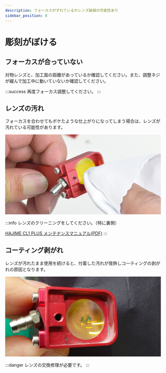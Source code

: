 ```yaml
---
description: フォーカスがずれているかレンズ破損の可能性あり
sidebar_position: 8
---
```


# 彫刻がぼける

## フォーカスが合っていない

対物レンズと、加工面の距離があっているか確認してください。また、調整ネジが緩んで加工中に動いていないか確認してください。

:::success
再度フォーカス調整してください。
:::

## レンズの汚れ

フォーカスを合わせてもボケたような仕上がりになってしまう場合は、レンズが汚れている可能性があります。

![](/assets/20191112_03.jpg)

:::info
レンズのクリーニングをしてください。（特に裏側）

[HAJIME CL1 PLUS メンテナンスマニュアル(PDF)](https://www.oh-laser.com/files/plus_maintenance.pdf) 
:::



## コーティング剥がれ

レンズが汚れたまま使用を続けると、付着した汚れが発熱しコーティングの剥がれの原因となります。

![](/assets/20191112_02.jpg)

:::danger
レンズの交換修理が必要です。
:::
